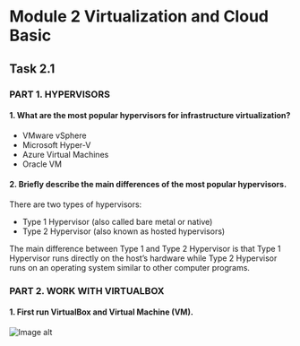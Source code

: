 # Module 2 Virtualization and Cloud Basic

## Task 2.1

### PART 1. HYPERVISORS

#### 1. What are the most popular hypervisors for infrastructure virtualization?

* VMware vSphere
* Microsoft Hyper-V
* Azure Virtual Machines 
* Oracle VM

#### 2. Briefly describe the main differences of the most popular hypervisors.

There are two types of hypervisors:
* Type 1 Hypervisor (also called bare metal or native)
* Type 2 Hypervisor (also known as hosted hypervisors)

The main difference between Type 1 and Type 2 Hypervisor is that Type 1 Hypervisor runs directly on the host’s hardware while Type 2 Hypervisor runs on an operating system similar to other computer programs.

### PART 2. WORK WITH VIRTUALBOX

#### 1. First run VirtualBox and Virtual Machine (VM).

![Image alt](https://github.com/Yuliia-Sadoma/DevOps_online_Kyiv_2020Q42021Q1/tree/main/m2/task2.1/screenshots/screen01.png)
